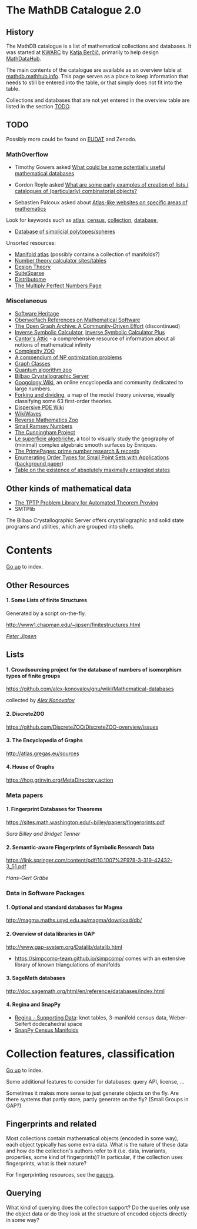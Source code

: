 # The MathDB Catalogue 2.0

## History

The MathDB catalogue is a list of mathematical collections and databases. 
It was started at [KWARC](https://kwarc.info) by [Katja Berčič](https://www.fmf.uni-lj.si/en/directory/742/bercic-katja/),
primarily to help design [MathDataHub](https://data.mathhub.info).

The main contents of the catalogue are available as an overview table at [mathdb.mathhub.info](https://mathdb.mathhub.info/).
This page serves as a place to keep information that needs to still be entered into the table, 
or that simply does not fit into the table.

Collections and databases that are not yet entered in the overview table are listed in the section [TODO](#TODO).

## <a name="TODO">TODO</a>

Possibly more could be found on [EUDAT](https://b2share.eudat.eu/) and Zenodo.

### MathOverflow

* Timothy Gowers asked [What could be some potentially useful mathematical databases](https://mathoverflow.net/questions/68442/what-could-be-some-potentially-useful-mathematical-databases)

* Gordon Royle asked [What are some early examples of creation of lists / catalogues of (particularly) combinatorial objects?](https://mathoverflow.net/questions/47044/what-are-some-early-examples-of-creation-of-lists-catalogues-of-particularly)

* Sebastien Palcoux asked about [Atlas-like websites on specific areas of mathematics](https://mathoverflow.net/questions/354327/atlas-like-websites-on-specific-areas-of-mathematics/354606)

Look for keywords such as
[atlas](https://mathoverflow.net/search?q=atlas),
[census](https://mathoverflow.net/search?q=census),
[collection](https://mathoverflow.net/search?q=collection),
[database](https://mathoverflow.net/search?q=database),

* [Database of simplicial polytopes/spheres](https://mathoverflow.net/questions/218316/database-of-simplicial-polytopes-spheres?rq=1)

Unsorted resources:
* [Manifold atlas](http://www.map.mpim-bonn.mpg.de/Main_Page) (possibly contains a collection of manifolds?)
* [Number theory calculator sites/tables](http://www.numbertheory.org/ntw/N1.html)
* [Design Theory](http://www.maths.qmul.ac.uk/~lsoicher/designtheory.org/)
* [SuiteSparse](https://sparse.tamu.edu/)
* [Distributome](http://www.distributome.org/)
* [The Multiply Perfect Numbers Page](http://wwwhomes.uni-bielefeld.de/achim/mpn.html)

### Miscelaneous

* [Software Heritage](https://www.softwareheritage.org/)
* [Oberwolfach References on Mathematical Software](https://orms.mfo.de/)
* [The Open Graph Archive: A Community-Driven Effort](https://arxiv.org/abs/1109.1465) (discontinued)
* [Inverse Symbolic Calculator](http://wayback.cecm.sfu.ca/projects/ISC/ISCmain.html), [Inverse Symbolic Calculator Plus](https://isc.carma.newcastle.edu.au/)
* [Cantor's Attic](http://cantorsattic.info/Cantor%27s_Attic) - a comprehensive resource of information about all notions of mathematical infinity
* [Complexity ZOO](https://complexityzoo.uwaterloo.ca)
* [A compendium of NP optimization problems](http://www.nada.kth.se/~viggo/problemlist/compendium.html)
* [Graph Classes](http://www.graphclasses.org)
* [Quantum algorithm zoo](https://quantumalgorithmzoo.org/)
* [Bilbao Crystallographic Server](https://www.cryst.ehu.es)
* [Googology Wiki](https://googology.wikia.org/wiki/Googology_Wiki), an online encyclopedia and community dedicated to large numbers.
* [Forking and dividing](http://forkinganddividing.com), a map of the model theory universe, visually classifying some 63 first-order theories.
* [Dispersive PDE Wiki](https://kvm16.pims.math.ca/DispersiveWiki/index.php?title=Main_Page)
* [WikiWaves](https://wikiwaves.org/)
* [Reverse Mathematics Zoo](https://rmzoo.math.uconn.edu)
* [Small Ramsey Numbers](https://www.combinatorics.org/ojs/index.php/eljc/article/view/DS1/pdf)
* [The Cunningham Project](https://homes.cerias.purdue.edu/~ssw/cun/)
* [Le superficie algebriche](https://superficie.info), a tool to visually study the geography of (minimal) complex algebraic smooth surfaces by Enriques.
* [The PrimePages: prime number research & records](https://primes.utm.edu)
* [Enumerating Order Types for Small Point Sets with Applications](http://www.ist.tugraz.at/staff/aichholzer/research/rp/triangulations/ordertypes/) ([background paper](https://link.springer.com/article/10.1023/A%3A1021231927255))
* [Table on the existence of absolutely maximally entangled states](https://www.tp.nt.uni-siegen.de/+fhuber/ame.html)

## Other kinds of mathematical data

* [The TPTP Problem Library for Automated Theorem Proving](http://tptp.org/)
* SMTPlib

The Bilbao Crystallographic Server offers crystallographic and solid state programs and utilities, which are grouped into shells.

# <a name="SurveyContents">Contents</a>

[Go up](#Index) to index.

## <a name="Other">Other Resources</a>

#### 1. Some <a name="Jipsen">Lists</a> of finite Structures

Generated by a script on-the-fly.

http://www1.chapman.edu/~jipsen/finitestructures.html

_[Peter Jipsen](http://www1.chapman.edu/~jipsen)_

## Lists

#### 1. Crowdsourcing project for the database of numbers of isomorphism types of finite groups

https://github.com/alex-konovalov/gnu/wiki/Mathematical-databases

collected by _[Alex Konovalov](https://github.com/alex-konovalov)_


#### 2. DiscreteZOO

https://github.com/DiscreteZOO/DiscreteZOO-overview/issues


#### 3. The Encyclopedia of Graphs

http://atlas.gregas.eu/sources


#### 4. House of Graphs

https://hog.grinvin.org/MetaDirectory.action


### Meta papers


#### 1. Fingerprint Databases for Theorems

https://sites.math.washington.edu/~billey/papers/fingerprints.pdf

_Sara Billey and Bridget Tenner_


#### 2. Semantic-aware Fingerprints of Symbolic Research Data

https://link.springer.com/content/pdf/10.1007%2F978-3-319-42432-3_51.pdf

_Hans-Gert Gräbe_


### Data in Software Packages


#### 1. Optional and standard databases for Magma
http://magma.maths.usyd.edu.au/magma/download/db/

#### 2. Overview of data libraries in GAP
http://www.gap-system.org/Datalib/datalib.html
- https://simpcomp-team.github.io/simpcomp/ comes with an extensive library of known triangulations of manifolds

#### 3. SageMath databases
http://doc.sagemath.org/html/en/reference/databases/index.html

#### 4. Regina and SnapPy

* [Regina - Supporting Data](https://regina-normal.github.io/data.html): knot tables, 3-manifold census data, Weber-Seifert dodecahedral space
* [SnapPy Census Manifolds](https://www.math.uic.edu/t3m/SnapPy/censuses.html)

# <a name="Features">Collection features, classification</a>

[Go up](#Index) to index.

Some additional features to consider for databases:  query API, license, ...

Sometimes it makes more sense to just generate objects on the fly.  Are there systems that partly store, partly generate on the fly? (Small Groups in GAP?)

## Fingerprints and related

Most collections contain mathematical objects (encoded in some way), each object typically has some extra data.  What is the nature of these data and how do the collection's authors refer to it (i.e. data, invariants, properties, some kind of fingerprints)?  In particular, if the collection uses fingerprints, what is their nature?

For fingerprinting resources, see the [papers](#Papers).

## Querying

What kind of querying does the collection support?  Do the queries only use the object data or do they look at the structure of encoded objects directly in some way?

